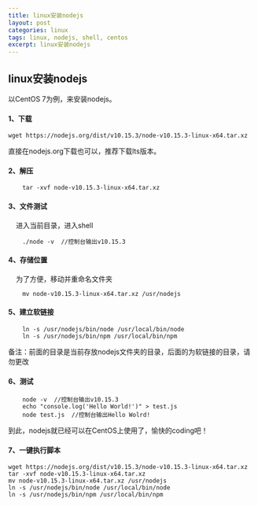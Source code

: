 ```yaml
---
title: linux安装nodejs
layout: post
categories: linux
tags: linux, nodejs, shell, centos
excerpt: linux安装nodejs
---
```

## linux安装nodejs
以CentOS 7为例，来安装nodejs。
#### 1、下载

````shell
wget https://nodejs.org/dist/v10.15.3/node-v10.15.3-linux-x64.tar.xz
````

直接在nodejs.org下载也可以，推荐下载lts版本。
    
#### 2、解压

````shell
    tar -xvf node-v10.15.3-linux-x64.tar.xz
````

#### 3、文件测试

    进入当前目录，进入shell
````shell
    ./node -v  //控制台输出v10.15.3
````
    
#### 4、存储位置

    为了方便，移动并重命名文件夹

````shell
    mv node-v10.15.3-linux-x64.tar.xz /usr/nodejs
````
    
#### 5、建立软链接

````shell
    ln -s /usr/nodejs/bin/node /usr/local/bin/node
    ln -s /usr/nodejs/bin/npm /usr/local/bin/npm
````

备注：前面的目录是当前存放nodejs文件夹的目录，后面的为软链接的目录，请勿更改
    
#### 6、测试

````shell
    node -v  //控制台输出v10.15.3
    echo "console.log('Hello World!')" > test.js
    node test.js  //控制台输出Hello Wolrd!
````
到此，nodejs就已经可以在CentOS上使用了，愉快的coding吧！

#### 7、一键执行脚本
````shell
wget https://nodejs.org/dist/v10.15.3/node-v10.15.3-linux-x64.tar.xz
tar -xvf node-v10.15.3-linux-x64.tar.xz
mv node-v10.15.3-linux-x64.tar.xz /usr/nodejs
ln -s /usr/nodejs/bin/node /usr/local/bin/node
ln -s /usr/nodejs/bin/npm /usr/local/bin/npm
````